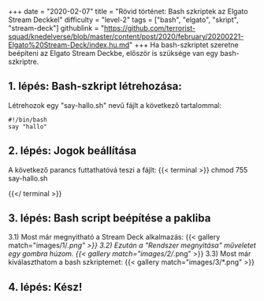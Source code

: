 +++
date = "2020-02-07"
title = "Rövid történet: Bash szkriptek az Elgato Stream Deckkel"
difficulty = "level-2"
tags = ["bash", "elgato", "skript", "stream-deck"]
githublink = "https://github.com/terrorist-squad/knedelverse/blob/master/content/post/2020/february/20200221-Elgato%20Stream-Deck/index.hu.md"
+++
Ha bash-szkriptet szeretne beépíteni az Elgato Stream Deckbe, először is szüksége van egy bash-szkriptre.
## 1. lépés: Bash-szkript létrehozása:
Létrehozok egy "say-hallo.sh" nevű fájlt a következő tartalommal:
```
#!/bin/bash
say "hallo"

```

## 2. lépés: Jogok beállítása
A következő parancs futtathatóvá teszi a fájlt:
{{< terminal >}}
chmod 755 say-hallo.sh

{{</ terminal >}}

## 3. lépés: Bash script beépítése a pakliba
3.1) Most már megnyitható a Stream Deck alkalmazás:
{{< gallery match="images/1/*.png" >}}
3.2) Ezután a "Rendszer megnyitása" műveletet egy gombra húzom.
{{< gallery match="images/2/*.png" >}}
3.3) Most már kiválaszthatom a bash szkriptemet:
{{< gallery match="images/3/*.png" >}}

## 4. lépés: Kész!
